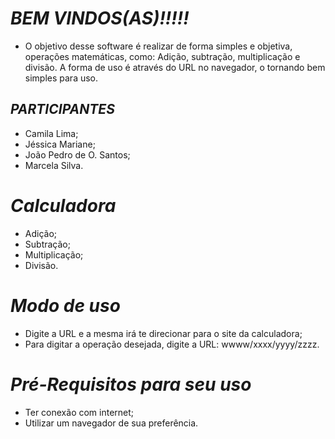 # ***BEM VINDOS(AS)!!!!!***

- O objetivo desse software é realizar de forma simples e objetiva, operações matemáticas, como: Adição, subtração, multiplicação e divisão. A forma de uso é através do URL no navegador, o tornando bem simples para uso.   

## ***PARTICIPANTES*** 
- Camila Lima;
- Jéssica Mariane; 
- João Pedro de O. Santos;
- Marcela Silva.

# ***Calculadora***
  - Adição;
  - Subtração;
  - Multiplicação;
  - Divisão.

# ***Modo de uso*** 
- Digite a URL e a mesma irá te direcionar para o site da calculadora;
- Para digitar a operação desejada, digite a URL: wwww/xxxx/yyyy/zzzz.

# ***Pré-Requisitos para seu uso***
- Ter conexão com internet;
- Utilizar um navegador de sua preferência.